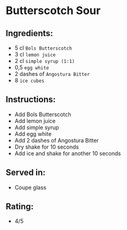 # Butterscotch Sour

## Ingredients:
- 5 cl `Bols Butterscotch`
- 3 cl `lemon juice`
- 2 cl `simple syrup (1:1)`
- 0,5 `egg white`
- 2 dashes of `Angostura Bitter`
- 8 `ice cubes`

## Instructions:
- Add Bols Butterscotch
- Add lemon juice
- Add simple syrup
- Add egg white
- Add 2 dashes of Angostura Bitter
- Dry shake for 10 seconds
- Add ice and shake for another 10 seconds

## Served in:
- Coupe glass

## Rating:
- 4/5